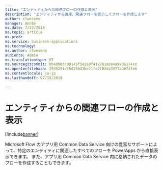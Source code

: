 ```yaml
---
title: "エンティティからの関連フローの作成と表示"
description: "エンティティから直接、関連フローを表示してフローを作成します"
author: clwesene
manager: AnnBe
ms.date: 7/22/2018
ms.topic: article
ms.prod: 
ms.service: business-applications
ms.technology: 
ms.author: clwesene
audience: Admin
ms.translationtype: HT
ms.sourcegitcommit: 0b40bb3c98145f5a260f412701a884a5936174ce
ms.openlocfilehash: 2938251cf6d25b41be21fc2f82da3977a4e74fe6
ms.contentlocale: ja-jp
ms.lasthandoff: 07/18/2018

---
```

# <a name="create-and-view-related-flows-from-your-entity"></a>エンティティからの関連フローの作成と表示


[!include[banner](../../includes/banner.md)]

Microsoft Flow のアプリ用 Common Data Service 向けの豊富なサポートによって、特定のエンティティに関連したすべてのフローを PowerApps から直接表示できます。 また、アプリ用 Common Data Service 内に格納されたデータのフローを作成することもできます。

